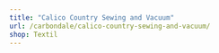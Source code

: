 ```yaml
---
title: "Calico Country Sewing and Vacuum"
url: /carbondale/calico-country-sewing-and-vacuum/
shop: Textil
---
```

